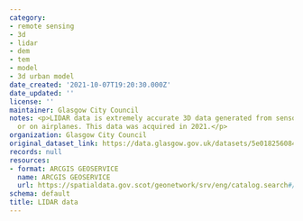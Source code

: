 ```yaml
---
category:
- remote sensing
- 3d
- lidar
- dem
- tem
- model
- 3d urban model
date_created: '2021-10-07T19:20:30.000Z'
date_updated: ''
license: ''
maintainer: Glasgow City Council
notes: <p>LIDAR data is extremely accurate 3D data generated from sensors on the ground
  or on airplanes. This data was acquired in 2021.</p>
organization: Glasgow City Council
original_dataset_link: https://data.glasgow.gov.uk/datasets/5e01825608454952bbb3386c4ab395a3
records: null
resources:
- format: ARCGIS GEOSERVICE
  name: ARCGIS GEOSERVICE
  url: https://spatialdata.gov.scot/geonetwork/srv/eng/catalog.search#/metadata/63c46ac1-b10f-4453-968e-b1e95be0e47d
schema: default
title: LIDAR data
---
```

